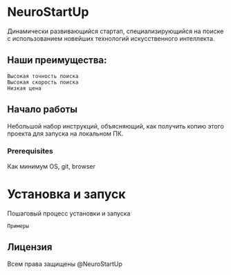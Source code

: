 # NeuroStartUp
Динамически развивающийся стартап, специализирующийся на поиске 
с использованием новейших технологий искусственного интеллекта.

## Наши преимущества:
```
Высокая точность поиска
Высокая скорость поиска
Низкая цена
```

## Начало работы
Небольшой набор инструкций, объясняющий, как получить копию этого проекта для запуска на локальном ПК.

### Prerequisites
Как минимум OS, git, browser

# Установка и запуск

Пошаговый процесс установки и запуска

```
Примеры
```

## Лицензия

Всем права защищены  @NeuroStartUp


